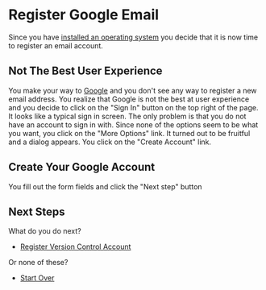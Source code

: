# Register Google Email

Since you have [installed an operating system](/install-operating-system.md)
you decide that it is now time to register an email account.

## Not The Best User Experience

You make your way to [Google](https://www.google.com) and you don't see any way to register a new email address.
You realize that Google is not the best at user experience
and you decide to click on the "Sign In" button on the top right of the page.  
It looks like a typical sign in screen.
The only problem is that you do not have an account to sign in with.
Since none of the options seem to be what you want, you click on the "More Options" link.
It turned out to be fruitful and a dialog appears.
You click on the "Create Account" link.

## Create Your Google Account

You fill out the form fields and click the "Next step" button

## Next Steps

What do you do next?

- [Register Version Control Account](/register-version-control-account.md)

Or none of these?

- [Start Over](/README.md)
